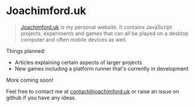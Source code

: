 # Joachimford.uk
> [Joachimford.uk](https://joachimford.uk) is my personal website. It contains JavaScript projects, experiments and games that can all be played on a desktop computer and often mobile devices as well.

Things planned:
- Articles explaining certain aspects of larger projects
- New games including a platform runner that's currently in development

More coming soon!

Feel free to contact me at [contact@joachimford.uk](mailto:contact@joachimford.uk) or raise an issue on github if you have any ideas.
